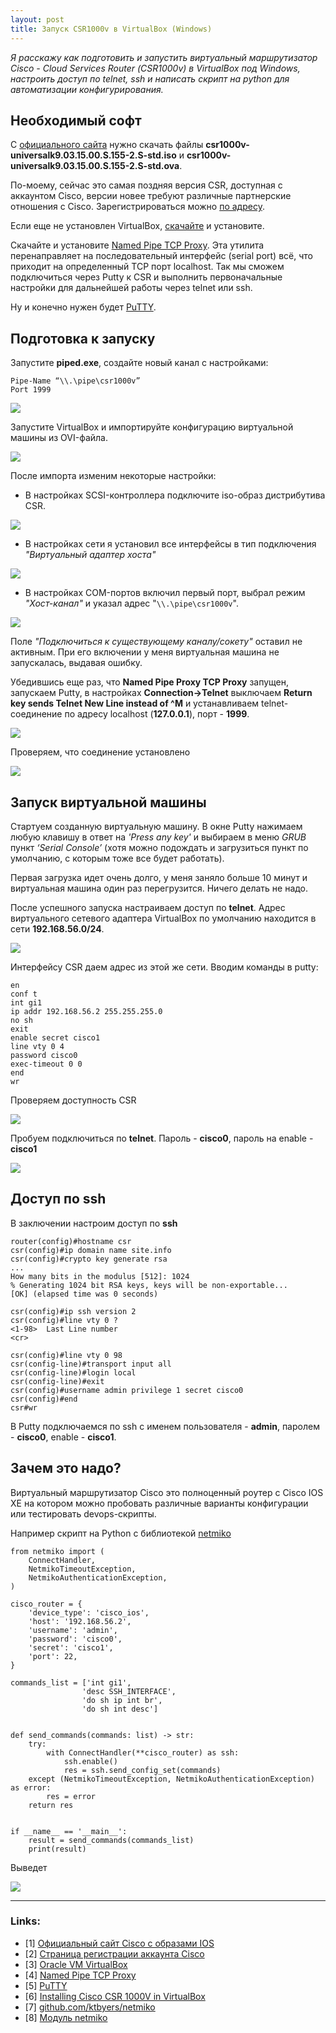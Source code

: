 ```yaml
---
layout: post
title: Запуск CSR1000v в VirtualBox (Windows)
---
```


*Я расскажу как подготовить и запустить виртуальный маршрутизатор Cisco - Cloud Services Router (СSR1000v) в VirtualBox под Windows, настроить доступ по telnet, ssh и написать скрипт на python для автоматизации конфигурирования.*

## Необходимый софт

С [официального сайта](https://software.cisco.com/download/home/284364978/type/282046477/release/3.15.0S) нужно скачать файлы **csr1000v-universalk9.03.15.00.S.155-2.S-std.iso** и **csr1000v-universalk9.03.15.00.S.155-2.S-std.ova**.

По-моему, сейчас это самая поздняя версия CSR, доступная с аккаунтом Cisco, версии новее требуют различные партнерские отношения с Cisco. Зарегистрироваться можно [по адресу](https://id.cisco.com/signin/register).

Если еще не установлен VirtualBox, [скачайте](https://www.virtualbox.org/) и установите.

Скачайте и установите [Named Pipe TCP Proxy](http://shvechkov.tripod.com/nptp.html). Эта утилита перенаправляет на последовательный интерфейс (serial port) всё, что приходит на определенный TCP порт localhost. Так мы сможем подключиться через Putty к CSR и выполнить первоначальные настройки для дальнейшей работы через telnet или ssh.

Ну и конечно нужен будет [PuTTY](https://www.putty.org/).

## Подготовка к запуску

Запустите **piped.exe**, создайте новый канал с настройками:

    Pipe-Name “\\.\pipe\csr1000v”
    Port 1999

![](/images/csr-virtualbox-setup/add-pipe.PNG)

Запустите VirtualBox и импортируйте конфигурацию виртуальной машины из OVI-файла.

![](/images/csr-virtualbox-setup/import-ovi.PNG)

После импорта изменим некоторые настройки:

- В настройках SCSI-контроллера подключите iso-образ дистрибутива CSR.

![](/images/csr-virtualbox-setup/scsi-iso-setup.PNG)

- В настройках сети я установил все интерфейсы в тип подключения *"Виртуальный адаптер хоста"*

![](/images/csr-virtualbox-setup/network-setup.PNG)

- В настройках COM-портов включил первый порт, выбрал режим *"Хост-канал"* и указал адрес "`\\.\pipe\csr1000v`".

![](/images/csr-virtualbox-setup/serial-setup.PNG)

Поле *"Подключиться к существующему каналу/сокету"* оставил не активным. При его включении у меня виртуальная машина не запускалась, выдавая ошибку.

Убедившись еще раз, что **Named Pipe Proxy TCP Proxy** запущен, запускаем Putty, в настройках **Connection->Telnet** выключаем **Return key sends Telnet New Line instead of ^M** и устанавливаем telnet-соединение по адресу localhost (**127.0.0.1**), порт - **1999**.

![](/images/csr-virtualbox-setup/putty-connect.PNG)

Проверяем, что соединение установлено

![](/images/csr-virtualbox-setup/proxy-connection.PNG)

## Запуск виртуальной машины

Стартуем созданную виртуальную машину. В окне Putty нажимаем любую клавишу в ответ на *'Press any key'* и выбираем в меню *GRUB* пункт *‘Serial Console’* (хотя можно подождать и загрузиться пункт по умолчанию, с которым тоже все будет работать).

Первая загрузка идет очень долго, у меня заняло больше 10 минут и виртуальная машина один раз перегрузится. Ничего делать не надо.

После успешного запуска настраиваем доступ по **telnet**.
Адрес виртуального сетевого адаптера VirtualBox по умолчанию находится в сети **192.168.56.0/24**.

![](/images/csr-virtualbox-setup/virtual-adapter-network.PNG)

Интерфейсу CSR даем адрес из этой же сети. Вводим команды в putty:

    en
    conf t
    int gi1
    ip addr 192.168.56.2 255.255.255.0
    no sh
    exit
    enable secret cisco1
    line vty 0 4
    password cisco0
    exec-timeout 0 0
    end
    wr

Проверяем доступность CSR

![](/images/csr-virtualbox-setup/check-ping.PNG)

Пробуем подключиться по **telnet**. Пароль - **cisco0**, пароль на enable - **cisco1**

![](/images/csr-virtualbox-setup/setup-ready.PNG)

## Доступ по ssh

В заключении настроим доступ по **ssh**

    router(config)#hostname csr
    csr(config)#ip domain name site.info
    csr(config)#crypto key generate rsa
    ...
    How many bits in the modulus [512]: 1024
    % Generating 1024 bit RSA keys, keys will be non-exportable...
    [OK] (elapsed time was 0 seconds)

    csr(config)#ip ssh version 2
    csr(config)#line vty 0 ?
    <1-98>  Last Line number
    <cr>

    csr(config)#line vty 0 98
    csr(config-line)#transport input all
    csr(config-line)#login local
    csr(config-line)#exit
    csr(config)#username admin privilege 1 secret cisco0
    csr(config)#end
    csr#wr

В Putty подключаемся по ssh с именем пользователя - **admin**, паролем - **cisco0**, enable - **cisco1**.

## Зачем это надо?

Виртуальный маршрутизатор Cisco это полноценный роутер с Cisco IOS XE на котором можно пробовать различные варианты конфигурации или тестировать devops-скрипты. 

Например скрипт на Python с библиотекой [netmiko](https://github.com/ktbyers/netmiko)

    from netmiko import (
        ConnectHandler,
        NetmikoTimeoutException,
        NetmikoAuthenticationException,
    )

    cisco_router = {
        'device_type': 'cisco_ios',
        'host': '192.168.56.2',
        'username': 'admin',
        'password': 'cisco0',
        'secret': 'cisco1',
        'port': 22,
    }

    commands_list = ['int gi1',
                    'desc SSH_INTERFACE',
                    'do sh ip int br',
                    'do sh int desc']


    def send_commands(commands: list) -> str:
        try:
            with ConnectHandler(**cisco_router) as ssh:
                ssh.enable()
                res = ssh.send_config_set(commands)
        except (NetmikoTimeoutException, NetmikoAuthenticationException) as error:
            res = error
        return res


    if __name__ == '__main__':
        result = send_commands(commands_list)
        print(result)

Выведет

![](/images/csr-virtualbox-setup/netmiko-output.PNG)

----
### Links:

- [1] [Официальный сайт Cisco с образами IOS](https://software.cisco.com/download/home/284364978/type/282046477/release/3.15.0S)
- [2] [Страница регистрации аккаунта Cisco](https://id.cisco.com/signin/register)
- [3] [Oracle VM VirtualBox](https://www.virtualbox.org/)
- [4] [Named Pipe TCP Proxy](http://shvechkov.tripod.com/nptp.html)
- [5] [PuTTY](https://www.putty.org/)
- [6] [Installing Cisco CSR 1000V in VirtualBox](https://techandtrains.com/2014/01/09/installing-cisco-csr-1000v-in-virtualbox/)
- [7] [github.com/ktbyers/netmiko](https://github.com/ktbyers/netmiko)
- [8] [Модуль netmiko](https://pyneng.readthedocs.io/ru/latest/book/18_ssh_telnet/netmiko.html)
